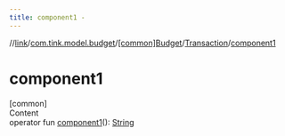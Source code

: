 ```yaml
---
title: component1 -
---
```

//[link](../../../index.md)/[com.tink.model.budget](../../index.md)/[[common]Budget](../index.md)/[Transaction](index.md)/[component1](component1.md)



# component1  
[common]  
Content  
operator fun [component1](component1.md)(): [String](https://kotlinlang.org/api/latest/jvm/stdlib/kotlin/-string/index.html)  



